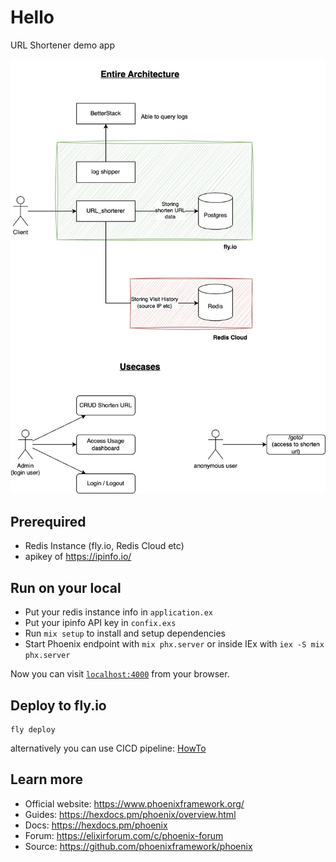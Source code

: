 # Hello

URL Shortener demo app

![alt text](<url_shortener-Entire architecture.jpg>)

## Prerequired

* Redis Instance (fly.io, Redis Cloud etc)
* apikey of https://ipinfo.io/

## Run on your local

* Put your redis instance info in `application.ex`
* Put your ipinfo API key in `confix.exs`
* Run `mix setup` to install and setup dependencies
* Start Phoenix endpoint with `mix phx.server` or inside IEx with `iex -S mix phx.server`

Now you can visit [`localhost:4000`](http://localhost:4000) from your browser.

## Deploy to fly.io

```
fly deploy
```

alternatively you can use CICD pipeline: [HowTo](.github/workflows/README.md)

## Learn more

  * Official website: https://www.phoenixframework.org/
  * Guides: https://hexdocs.pm/phoenix/overview.html
  * Docs: https://hexdocs.pm/phoenix
  * Forum: https://elixirforum.com/c/phoenix-forum
  * Source: https://github.com/phoenixframework/phoenix
